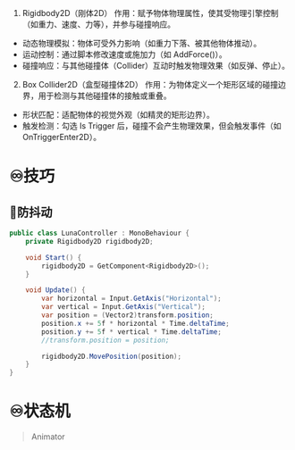 1. Rigidbody2D（刚体2D）
	作用：赋予物体物理属性，使其受物理引擎控制（如重力、速度、力等），并参与碰撞响应。
- 动态物理模拟：物体可受外力影响（如重力下落、被其他物体推动）。
- 运动控制：通过脚本修改速度或施加力（如 AddForce()）。
- 碰撞响应：与其他碰撞体（Collider）互动时触发物理效果（如反弹、停止）。

2. Box Collider2D（盒型碰撞体2D）
	作用：为物体定义一个矩形区域的碰撞边界，用于检测与其他碰撞体的接触或重叠。
- 形状匹配：适配物体的视觉外观（如精灵的矩形边界）。
- 触发检测：勾选 Is Trigger 后，碰撞不会产生物理效果，但会触发事件（如 OnTriggerEnter2D）。

# ♾️技巧
## 💫防抖动
```csharp
public class LunaController : MonoBehaviour {
    private Rigidbody2D rigidbody2D;

    void Start() {
        rigidbody2D = GetComponent<Rigidbody2D>();
    }

    void Update() {
        var horizontal = Input.GetAxis("Horizontal");
        var vertical = Input.GetAxis("Vertical");
        var position = (Vector2)transform.position;
        position.x += 5f * horizontal * Time.deltaTime;
        position.y += 5f * vertical * Time.deltaTime;
        //transform.position = position;

        rigidbody2D.MovePosition(position);
    }
}
```

# ♾️状态机
> Animator

